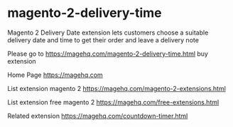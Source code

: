 # magento-2-delivery-time
Magento 2 Delivery Date extension lets customers choose a suitable delivery date and time to get their order and leave a delivery note

Please go to https://magehq.com/magento-2-delivery-time.html buy extension

Home Page https://magehq.com

List extension magento 2 https://magehq.com/magento-2-extensions.html

List extension free magento 2 https://magehq.com/free-extensions.html

Related extension https://magehq.com/countdown-timer.html
